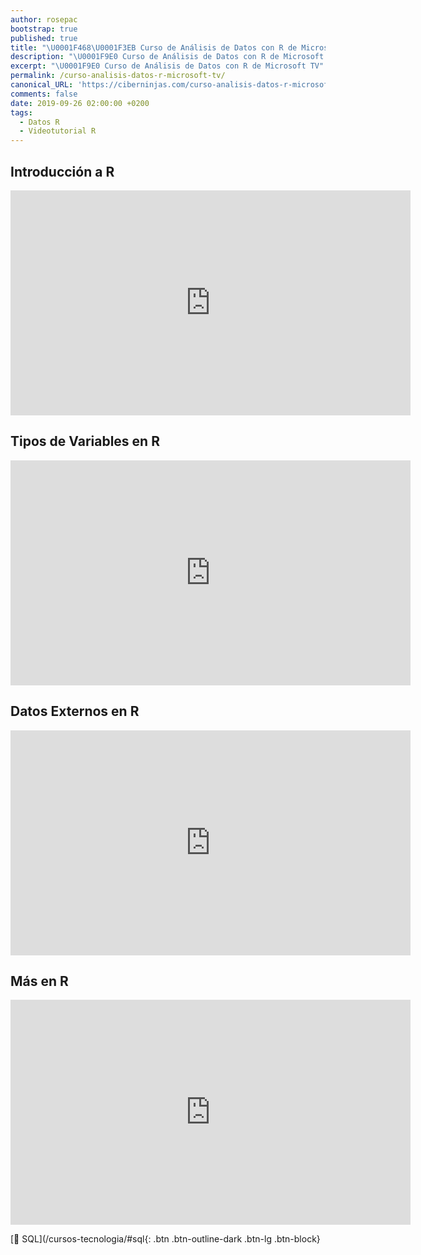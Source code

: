 ```yaml
---
author: rosepac
bootstrap: true
published: true
title: "\U0001F468‍\U0001F3EB Curso de Análisis de Datos con R de Microsoft TV"
description: "\U0001F9E0 Curso de Análisis de Datos con R de Microsoft TV"
excerpt: "\U0001F9E0 Curso de Análisis de Datos con R de Microsoft TV"
permalink: /curso-analisis-datos-r-microsoft-tv/
canonical_URL: 'https://ciberninjas.com/curso-analisis-datos-r-microsoft-tv/'
comments: false
date: 2019-09-26 02:00:00 +0200
tags:
  - Datos R
  - Videotutorial R
---
```


## Introducción a R

<iframe src="https://channel9.msdn.com/Series/Anaisis-de-Datos-con-R/Introduccin-a-R/player?format=html5" width="640" height="360" allowfullscreen="" frameborder="0" title="Introducción a R - Microsoft Channel 9 Video"></iframe>

## Tipos de Variables en R

<iframe src="https://channel9.msdn.com/Series/Anaisis-de-Datos-con-R/Tipos-de-Variables-en-R/player?format=html5" width="640" height="360" allowfullscreen="" frameborder="0" title="Tipos de Variables en R - Microsoft Channel 9 Video"></iframe>

## Datos Externos en R

<iframe src="https://channel9.msdn.com/Series/Anaisis-de-Datos-con-R/Datos-Externos-en-R/player?format=html5" width="640" height="360" allowfullscreen="" frameborder="0" title="Datos Externos en R - Microsoft Channel 9 Video"></iframe>

## Más en R

<iframe src="https://channel9.msdn.com/Series/Anaisis-de-Datos-con-R/Ms-en-R/player?format=html5" width="640" height="360" allowfullscreen="" frameborder="0" title="Más en R - Microsoft Channel 9 Video"></iframe>

[🧠 SQL](/cursos-tecnologia/#sql{: .btn .btn-outline-dark .btn-lg .btn-block}
